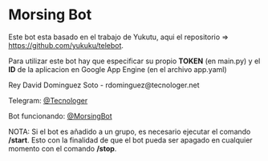 # Morsing Bot
<p>
Este bot esta basado en el trabajo de Yukutu, aqui el repositorio => <a href="https://github.com/yukuku/telebot" target="_blank">https://github.com/yukuku/telebot</a>.
</p>
<p>
Para utilizar este bot hay que especificar su propio <b>TOKEN</b> (en main.py) y el <b>ID</b> de la aplicacion en Google App Engine (en el archivo app.yaml)
</p>
<p>
  <p>Rey David Dominguez Soto - rdominguez@tecnologer.net</p>
  <p>Telegram: <a href="https://telegram.me/tecnologer" target="_blank">@Tecnologer</a></p>
  <p>Bot funcionando: <a href="https://telegram.me/MorsingBot" target="_blank">@MorsingBot</a></p>
  <p>NOTA: Si el bot es añadido a un grupo, es necesario ejecutar el comando <b>/start</b>. Esto con la finalidad de que el bot pueda ser apagado en cualquier momento con el comando <b>/stop</b>.
</p>
